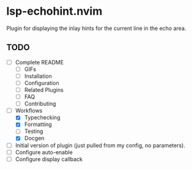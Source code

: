 # lsp-echohint.nvim

Plugin for displaying the inlay hints for the current line in the echo area.

## TODO

- [ ] Complete README
  - [ ] GIFs
  - [ ] Installation
  - [ ] Configuration
  - [ ] Related Plugins
  - [ ] FAQ
  - [ ] Contributing
- [ ] Workflows
  - [x] Typechecking
  - [x] Formatting
  - [ ] Testing
  - [x] Docgen
- [ ] Initial version of plugin (just pulled from my config, no parameters).
- [ ] Configure auto-enable
- [ ] Configure display callback
